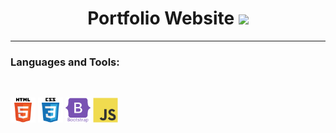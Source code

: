<h1 align="center">Portfolio Website <img src="https://media.giphy.com/media/YULPJoecGetvtOm1H0/giphy.gif" width="35"></h1>
<hr>
<h3 align="left">Languages and Tools:</h3>
<div align="left">
 <p>&nbsp&nbsp&nbsp</p>
 <img
      src="https://raw.githubusercontent.com/devicons/devicon/master/icons/html5/html5-original-wordmark.svg"
      alt="html5" width="40" height="40" /> 
<img
      src="https://raw.githubusercontent.com/devicons/devicon/master/icons/css3/css3-original-wordmark.svg" alt="css3"
      width="40" height="40" />
  <img src="https://raw.githubusercontent.com/devicons/devicon/master/icons/bootstrap/bootstrap-plain-wordmark.svg"
      alt="bootstrap" width="40" height="40" />
  <img
      src="https://raw.githubusercontent.com/devicons/devicon/master/icons/javascript/javascript-original.svg"
      alt="javascript" width="40" height="40" /> 
</div>


